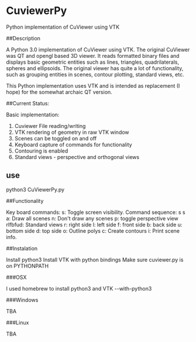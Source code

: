 # CuviewerPy
Python implementation of CuViewer using VTK 

##Description

A Python 3.0 implementation of CuViewer using VTK. The original CuViewer was QT and opengl based 3D viewer. It reads formatted binary files and displays basic geometric entities such as lines, triangles, quadrilaterals, spheres and ellipsoids. The original viewer has quite a lot of functionality, such as grouping entities in scenes, contour plotting, standard views, etc. 

This Python implementation uses VTK and is intended as replacement (I hope) for the somewhat archaic QT version. 

##Current Status:

Basic implementation:

1) Cuviewer File reading/writing
2) VTK rendering of geometry in raw VTK window  
3) Scenes can be toggled on and off
5) Keyboard capture of commands for functionality
4) Contouring is enabled
6) Standard views - perspective and orthogonal views

## use
python3 CuViewerPy.py

##Functionality

Key board commands:
	s: Toggle screen visibility. Command sequence: s <scene number> s
	a: Draw all scenes
	n: Don't draw any scenes
	p: toggle perspective view
	rlfbfud: Standard views
		r: right side
		l: left side
		f: front side
		b: back side
		u: bottom side
		d: top side
	o: Outline polys
	c: Create contours
	i: Print scene info.

##Instalation

Install python3 
Install VTK with python bindings
Make sure cuviewer.py is on PYTHONPATH

###OSX

I used homebrew to install python3 and VTK --with-python3 

###Windows

TBA

###Linux

TBA